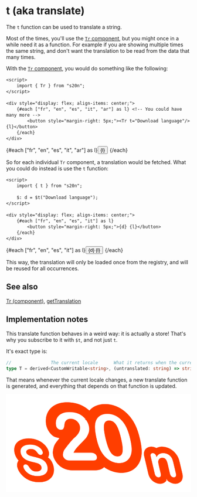 <script>
    import { Tr, t } from "s20n";

    $: d = $t("Download language");
</script>

# t (aka translate)

The `t` function can be used to translate a string.

Most of the times, you'll use the [`Tr` component](../components/Tr), but you might once in a while need it as a function. For example if you are showing multiple times the same string, and don't want the translation to be read from the data that many times.

With the [`Tr` component](../components/Tr), you would do something like the following:

```svelte
<script>
    import { Tr } from "s20n";
</script>

<div style="display: flex; align-items: center;">
    {#each ["fr", "en", "es", "it", "ar"] as l} <!-- You could have many more -->
        <button style="margin-right: 5px;"><Tr t="Download language"/> {l}</button>
    {/each}
</div>
```

<div style="display: flex; align-items: center;">
    {#each ["fr", "en", "es", "it", "ar"] as l}
        <button style="margin-right: 5px;"><Tr t="Download language"/> {l}</button>
    {/each}
</div>

So for each individual `Tr` component, a translation would be fetched.
What you could do instead is use the `t` function:

```svelte
<script>
    import { t } from "s20n";

    $: d = $t("Download language");
</script>

<div style="display: flex; align-items: center;">
    {#each ["fr", "en", "es", "it"] as l}
        <button style="margin-right: 5px;">{d} {l}</button>
    {/each}
</div>
```

<div style="display: flex; align-items: center;">
    {#each ["fr", "en", "es", "it"] as l}
        <button style="margin-right: 5px;">{d} {l}</button>
    {/each}
</div>

This way, the translation will only be loaded once from the registry, and will be reused for all occurrences.

## See also

[Tr (component)](components/Tr), [getTranslation](api/getTranslation)

## Implementation notes

This translate function behaves in a weird way: it is actually a store!
That's why you subscribe to it with `$t`, and not just `t`.

It's exact type is:

```typescript
//               The current locale      What it returns when the current locale changes
type T = derived<CustomWritable<string>, (untranslated: string) => string>;
```

That means whenever the current locale changes, a new translate function is generated,
and everything that depends on that function is updated.

![S20n Icon](./static/s20n.svg "S20n Icon")
